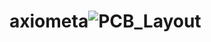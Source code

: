# axiometa![PCB_Layout](https://github.com/user-attachments/assets/95cca5f1-e032-440a-b6a6-aac38c616bfc)
